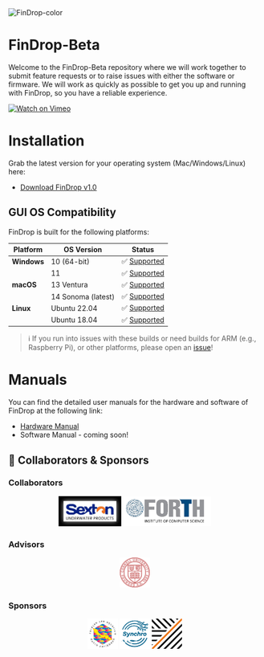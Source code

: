 
<img width="1290" alt="FinDrop-color" src="https://github.com/user-attachments/assets/838d4e5a-5bd8-4624-b030-77314e98a219" />

# FinDrop-Beta
Welcome to the FinDrop-Beta repository where we will work together to submit feature requests or to raise issues with either the software or firmware. We will work as quickly as possible to get you up and running with FinDrop, so you have a reliable experience. 

[![Watch on Vimeo](https://i.vimeocdn.com/video/1108479619_640x360.jpg)](https://vimeo.com/1108479619)

# Installation

Grab the latest version for your operating system (Mac/Windows/Linux) here:  
- [Download FinDrop v1.0](https://github.com/FishEye-Collaborative/FinDrop-Beta/releases/tag/v1.0.2)

## GUI OS Compatibility 

FinDrop is built for the following platforms:

| Platform       | OS Version            | Status       | 
|----------------|------------------------|--------------|
| **Windows**    | 10 (64-bit)           | ✅ [Supported](https://github.com/FishEye-Collaborative/FinDrop-Beta/releases/download/v1.0.2/FinDrop-windows-latest.zip) | 
|                | 11                    | ✅ [Supported](https://github.com/FishEye-Collaborative/FinDrop-Beta/releases/download/v1.0.2/FinDrop-windows-latest.zip) |
| **macOS**      | 13 Ventura            | ✅ [Supported](https://github.com/FishEye-Collaborative/FinDrop-Beta/releases/download/v1.0.2/FinDrop-macos-13.zip) |
|                | 14 Sonoma (latest)    | ✅ [Supported](https://github.com/FishEye-Collaborative/FinDrop-Beta/releases/download/v1.0.2/FinDrop-macos-13.zip) | 
| **Linux**      | Ubuntu 22.04          | ✅ [Supported](https://github.com/FishEye-Collaborative/FinDrop-Beta/releases/download/v1.0.2/FinDrop-ubuntu-latest.zip) | 
|                | Ubuntu 18.04          | ✅ [Supported](https://github.com/FishEye-Collaborative/FinDrop-Beta/releases/download/v1.0.2/FinDrop-ubuntu-18.04.zip) |  

> ℹ️ If you run into issues with these builds or need builds for ARM (e.g., Raspberry Pi), or other platforms, please open an [issue](https://github.com/FishEye-Collaborative/FinDrop-Beta/issues)! 

# Manuals
You can find the detailed user manuals for the hardware and software of FinDrop at the following link:

- [Hardware Manual](https://github.com/FishEye-Collaborative/FinDrop-Beta/blob/main/User%20Manual-%20FinDrop%20TRL6.pdf)
- Software Manual - coming soon!

## 🤝 Collaborators & Sponsors

### Collaborators
<p align="center">
  <img src="assets/logos/sextonco.png" alt="Sexton Co" height="60"/>
  <img src="assets/logos/forthics.png" alt="FORTH-ICS" height="60"/>
</p>

### Advisors
<p align="center">
  <img src="assets/logos/cornell.png" alt="Cornell" height="60"/>
</p>

### Sponsors
<p align="center">
  <img src="assets/logos/curacaoseaaquarium.png" alt="Curacao Sea Aquarium" height="60"/>
  <img src="assets/logos/synchro.png" alt="Synchro" height="60"/>
  <img src="assets/logos/wildlabs2.png" alt="WildLabs" height="60"/>
</p>

